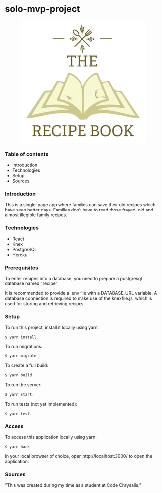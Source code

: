 # solo-mvp-project

<div align="center">
    <img src="./src/img/app-icon.jpeg" width="400" >
</div>

### Table of contents

- Introduction
- Technologies
- Setup
- Sources

### Introduction

This is a single-page app where families can save their old recipes which have seen better days.
Families don't have to read those frayed, old and almost illegible family recipes.

### Technologies

- React
- Knex
- PostgreSQL
- Heroku

### Prerequisites

To enter recipes into a database, you need to prepare a postgresql database named "recipe"

It is recommended to provide a .env file with a DATABASE_URL variable. A database connection is required to make use of the knexfile.js, which is used for storing and retrieving recipes.

### Setup

To run this project, install it locally using yarn:

```
$ yarn install
```

To run migrations:

```bash
$ yarn migrate
```

To create a full build:

```bash
$ yarn build
```

To run the server:

```bash
$ yarn start:
```

To run tests (not yet implemented):

```bash
$ yarn test
```

### Access

To access this application locally using yarn:

```
$ yarn hack
```

In your local browser of choice, open http://localhost:3000/ to open the application.


### Sources

"This was created during my time as a student at Code Chrysalis."
